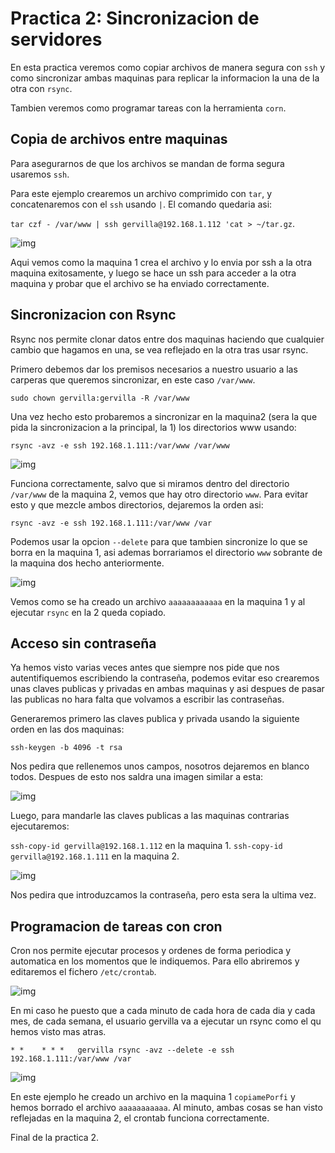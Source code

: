 # Practica 2: Sincronizacion de servidores

En esta practica veremos como copiar archivos de manera segura con `ssh` y como sincronizar ambas maquinas para replicar la informacion la una de la otra con `rsync`.

Tambien veremos como programar tareas con la herramienta `corn`.

## Copia de archivos entre maquinas

Para asegurarnos de que los archivos se mandan de forma segura usaremos `ssh`.

Para este ejemplo crearemos un archivo comprimido con `tar`, y concatenaremos con el `ssh` usando `|`. El comando quedaria asi:

`tar czf - /var/www | ssh gervilla@192.168.1.112 'cat > ~/tar.gz`.

![img](https://github.com/Gervilla/SWAP/blob/master/Practica2\images\1_tar_ssh.PNG)

Aqui vemos como la maquina 1 crea el archivo y lo envia por ssh a la otra maquina exitosamente, y luego se hace un ssh para acceder a la otra maquina y probar que el archivo se ha enviado correctamente.

## Sincronizacion con Rsync

Rsync nos permite clonar datos entre dos maquinas haciendo que cualquier cambio que hagamos en una, se vea reflejado en la otra tras usar rsync.

Primero debemos dar los premisos necesarios a nuestro usuario a las carperas que queremos sincronizar, en este caso `/var/www`.

`sudo chown gervilla:gervilla -R /var/www`

Una vez hecho esto probaremos a sincronizar en la maquina2 (sera la que pida la sincronizacion a la principal, la 1) los directorios www usando:

`rsync -avz -e ssh 192.168.1.111:/var/www /var/www`

![img](https://github.com/Gervilla/SWAP/blob/master/Practica2\images\2_rsync.PNG)

Funciona correctamente, salvo que si miramos dentro del directorio `/var/www` de la maquina 2, vemos que hay otro directorio `www`. Para evitar esto y que mezcle ambos directorios, dejaremos la orden asi:

`rsync -avz -e ssh 192.168.1.111:/var/www /var`

Podemos usar la opcion `--delete` para que tambien sincronize lo que se borra en la maquina 1, asi ademas borrariamos el directorio `www` sobrante de la maquina dos hecho anteriormente.

![img](https://github.com/Gervilla/SWAP/blob/master/Practica2\images\3_rsync2.PNG)

Vemos como se ha creado un archivo `aaaaaaaaaaaa` en la maquina 1 y al ejecutar `rsync` en la 2 queda copiado.

## Acceso sin contraseña

Ya hemos visto varias veces antes que siempre nos pide que nos autentifiquemos escribiendo la contraseña, podemos evitar eso crearemos unas claves publicas y privadas en ambas maquinas y asi despues de pasar las publicas no hara falta que volvamos a escribir las contraseñas.

Generaremos primero las claves publica y privada usando la siguiente orden en las dos maquinas:

`ssh-keygen -b 4096 -t rsa`

Nos pedira que rellenemos unos campos, nosotros dejaremos en blanco todos. Despues de esto nos saldra una imagen similar a esta:

![img](https://github.com/Gervilla/SWAP/blob/master/Practica2\images\4_keygen.PNG)

Luego, para mandarle las claves publicas a las maquinas contrarias ejecutaremos:

`ssh-copy-id gervilla@192.168.1.112` en la maquina 1.
`ssh-copy-id gervilla@192.168.1.111` en la maquina 2.

![img](https://github.com/Gervilla/SWAP/blob/master/Practica2\images\5_copyID.PNG)

Nos pedira que introduzcamos la contraseña, pero esta sera la ultima vez.

## Programacion de tareas con cron

Cron nos permite ejecutar procesos y ordenes de forma periodica y automatica en los momentos que le indiquemos. Para ello abriremos y editaremos el fichero `/etc/crontab`.

![img](https://github.com/Gervilla/SWAP/blob/master/Practica2\images\6_crontab.PNG)

En mi caso he puesto que a cada minuto de cada hora de cada dia y cada mes, de cada semana, el usuario gervilla va a ejecutar un rsync como el qu hemos visto mas atras.

`* *    * * *   gervilla rsync -avz --delete -e ssh 192.168.1.111:/var/www /var`

![img](https://github.com/Gervilla/SWAP/blob/master/Practica2\images\7_crontab2.PNG)

En este ejemplo he creado un archivo en la maquina 1 `copiamePorfi` y hemos borrado el archivo `aaaaaaaaaaa`. Al minuto, ambas cosas se han visto reflejadas en la maquina 2, el crontab funciona correctamente.

Final de la practica 2.
